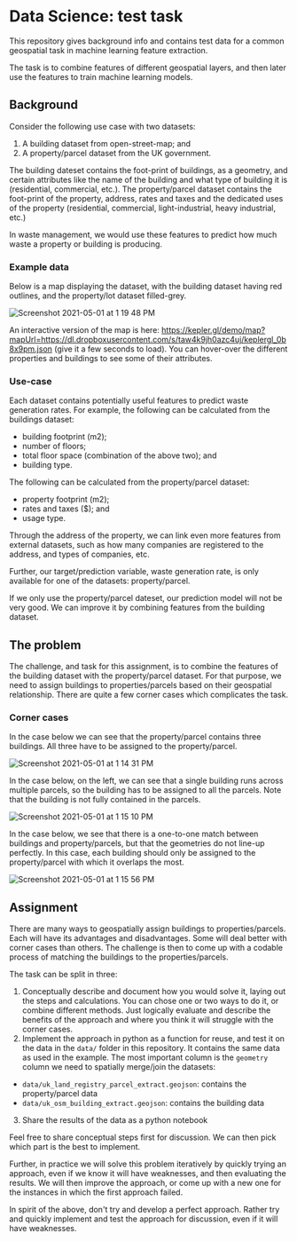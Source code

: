 # Data Science: test task

This repository gives background info and contains test data for a common geospatial task in machine learning feature extraction.

The task is to combine features of different geospatial layers, and then later use the features to train machine learning models.

## Background

Consider the following use case with two datasets:

 1. A building dataset from open-street-map; and
 2. A property/parcel dataset from the UK government.

The building dateset contains the foot-print of buildings, as a geometry, and certain attributes like the name of the building and what type of building it is (residential, commercial, etc.). The property/parcel dataset contains the foot-print of the property, address, rates and taxes and the dedicated uses of the property (residential, commercial, light-industrial, heavy industrial, etc.)

In waste management, we would use these features to predict how much waste a property or building is producing. 

### Example data

Below is a map displaying the dataset, with the building dataset having red outlines, and the property/lot dataset filled-grey.

![Screenshot 2021-05-01 at 1 19 48 PM](https://user-images.githubusercontent.com/19407764/116771894-f3a24a80-aa7f-11eb-9924-fd8190e03ea6.png)

An interactive version of the map is here: https://kepler.gl/demo/map?mapUrl=https://dl.dropboxusercontent.com/s/taw4k9jh0azc4uj/keplergl_0b8x9pm.json (give it a few seconds to load). You can hover-over the different properties and buildings to see some of their attributes.

### Use-case

Each dataset contains potentially useful features to predict waste generation rates. For example, the following can be calculated from the buildings dataset:

 * building footprint (m$2$); 
 * number of floors;
 * total floor space (combination of the above two); and
 * building type.

The following can be calculated from the property/parcel dataset:

 * property footprint (m$2$);
 * rates and taxes ($); and
 * usage type.

Through the address of the property, we can link even more features from external datasets, such as how many companies are registered to the address, and types of companies, etc.

Further, our target/prediction variable, waste generation rate, is only available for one of the datasets: property/parcel.

If we only use the property/parcel dateset, our prediction model will not be very good. We can improve it by combining features from the building dataset.

## The problem 

The challenge, and task for this assignment, is to combine the features of the building dataset with the property/parcel dataset. For that purpose, we need to assign buildings to properties/parcels based on their geospatial relationship. There are quite a few corner cases which complicates the task.

### Corner cases

In the case below we can see that the property/parcel contains three buildings. All three have to be assigned to the property/parcel.

![Screenshot 2021-05-01 at 1 14 31 PM](https://user-images.githubusercontent.com/19407764/116772010-fc931c00-aa7f-11eb-8e21-fae2b4298519.png)

In the case below, on the left, we can see that a single building runs across multiple parcels, so the building has to be assigned to all the parcels. Note that the building is not fully contained in the parcels.

![Screenshot 2021-05-01 at 1 15 10 PM](https://user-images.githubusercontent.com/19407764/116772238-13397300-aa80-11eb-8d11-4fac4a54b893.png)

In the case below, we see that there is a one-to-one match between buildings and property/parcels, but that the geometries do not line-up perfectly. In this case, each building should only be assigned to the property/parcel with which it overlaps the most.

![Screenshot 2021-05-01 at 1 15 56 PM](https://user-images.githubusercontent.com/19407764/116772245-1fbdcb80-aa80-11eb-9a53-827bcbcfabf6.png)

## Assignment

There are many ways to geospatially assign buildings to properties/parcels. Each will have its advantages and disadvantages. Some will deal better with corner cases than others. The challenge is then to come up with a codable process of matching the buildings to the properties/parcels.

The task can be split in three:

 1. Conceptually describe and document how you would solve it, laying out the steps and calculations. You can chose one or two ways to do it, or combine different methods. Just logically evaluate and describe the benefits of the approach and where you think it will struggle with the corner cases.
 2. Implement the approach in python as a function for reuse, and test it on the data in the `data/` folder in this repository. It contains the same data as used in the example. The most important column is the `geometry` column we need to spatially merge/join the datasets:
   * `data/uk_land_registry_parcel_extract.geojson`: contains the property/parcel data
   * `data/uk_osm_building_extract.geojson`: contains the building data
 3. Share the results of the data as a python notebook

Feel free to share conceptual steps first for discussion. We can then pick which part is the best to implement. 

Further, in practice we will solve this problem iteratively by quickly trying an approach, even if we know it will have weaknesses, and then evaluating the results. We will then improve the approach, or come up with a new one for the instances in which the first approach failed.

In spirit of the above, don't try and develop a perfect approach. Rather try and quickly implement and test the approach for discussion, even if it will have weaknesses.
